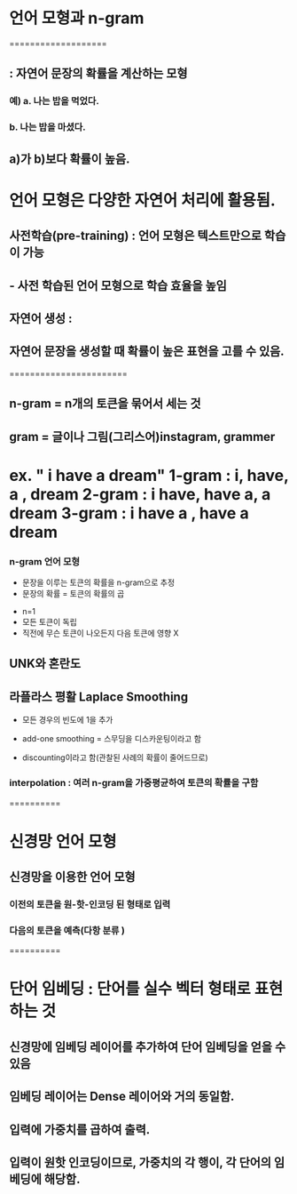 # 언어 모형과 n-gram 
===================
## : 자연어 문장의 확률을 계산하는 모형 
### 예) a. 나는 밥을 먹었다. 
###     b. 나는 밥을 마셨다. 
##     a)가 b)보다 확률이 높음. 

# 언어 모형은 다양한 자연어 처리에 활용됨.

## 사전학습(pre-training) : 언어 모형은 텍스트만으로 학습이 가능 
##          - 사전 학습된 언어 모형으로 학습 효율을 높임


## 자연어 생성 :
##              자연어 문장을 생성할 때 확률이 높은 표현을 고를 수 있음. 

=======================
## n-gram =  n개의 토큰을 묶어서 세는 것 

## gram = 글이나 그림(그리스어)instagram, grammer

ex. " i have a dream"
1-gram : i, have, a , dream
2-gram : i have, have a, a dream
3-gram : i have a , have a dream
=================================

### n-gram 언어 모형
- 문장을 이루는 토큰의 확률을 n-gram으로 추정 
- 문장의 확률 = 토큰의 확률의 곱

* n=1
* 모든 토큰이 독립
* 직전에 무슨 토큰이 나오든지 다음 토큰에 영향 X 

## UNK와 혼란도

## 라플라스 평활 Laplace Smoothing
- 모든 경우의 빈도에 1을 추가 

- add-one smoothing = 스무딩을 디스카운팅이라고 함
- discounting이라고 함(관찰된 사례의 확률이 줄어드므로)

### interpolation : 여러 n-gram을 가중평균하여 토큰의 확률을 구함

==========
# 신경망 언어 모형 
## 신경망을 이용한 언어 모형
### 이전의 토큰을 원-핫-인코딩 된 형태로 입력
### 다음의 토큰을 예측(다항 분류 )

==========
# 단어 임베딩 : 단어를 실수 벡터 형태로 표현하는 것 

## 신경망에 임베딩 레이어를 추가하여 단어 임베딩을 얻을 수 있음 

## 임베딩 레이어는 Dense 레이어와 거의 동일함. 
## 입력에 가중치를 곱하여 출력. 
## 입력이 원핫 인코딩이므로, 가중치의 각 행이, 각 단어의 임베딩에 해당함. 


